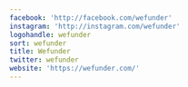 ```yaml
---
facebook: 'http://facebook.com/wefunder'
instagram: 'http://instagram.com/wefunder'
logohandle: wefunder
sort: wefunder
title: Wefunder
twitter: wefunder
website: 'https://wefunder.com/'
---
```

